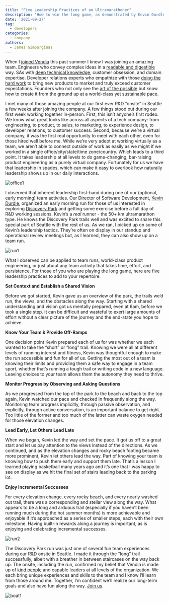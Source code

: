 ```yaml
---
title: "Five Leadership Practices of an Ultramarathoner"
description: "How to win the long game, as demonstrated by Kevin Durdle, Vendia's Ultramarathoner and Director of Software Development"
date: '2021-09-27'
tag:
  - developers
categories:
  - company
authors:
  - James Gimourginas
---
```


When I [joined Vendia](https://www.vendia.net/blog/vendias-inspiring-vision) this past summer I knew I was joining an amazing team.  Engineers who convey complex ideas in a [readable and digestible](https://www.vendia.net/blog/tools-that-shape-products) way.  SAs with [deep technical knowledge](https://www.vendia.net/blog/sharing-data-with-fine-grained-control), customer obsession, and domain expertise.  Developer relations experts who empathize with those [doing the hard work](https://www.youtube.com/watch?v=OLnUHz_42YQ) to bring new products to market and truly exceed customer expectations.  Founders who not only see the [art of the possible](https://www.vendia.net/blog/stamti) but know how to create it from the ground up at a world-class yet sustainable pace.

I met many of those amazing people at our first ever R&D “onsite” in Seattle a few weeks after joining the company.  A few things stood out during our first week working together in-person.  First, this isn’t anyone’s first rodeo.  We know what great looks like across all aspects of a tech company: from engineering, to product, to sales, to marketing, to experience design, to developer relations, to customer success.  Second, because we’re a virtual company, it was the first real opportunity to meet with each other, even for those hired well before me.  While we’re very adept at working virtually as a team, we aren’t able to connect outside of work as easily as we might if we worked in a single office/city/state/time zone/country.  Which leads to a third point.  It takes leadership at all levels to do game-changing, bar-raising product engineering as a purely virtual company.  Fortunately for us we have that leadership in spades, which can make it easy to overlook how naturally leadership shows up in our daily interactions.

![office1](https://user-images.githubusercontent.com/85032783/134681694-2ddb20fd-216f-4a54-9f8f-99745f1480b2.jpg)

I observed that inherent leadership first-hand during one of our (optional, early morning)  team activities.  Our Director of Software Development, [Kevin Durdle](https://www.linkedin.com/in/kevindurdle/), organized an early morning run for those of us interested in exploring [Discovery Park](https://goo.gl/maps/M9otvN56WjqRHPy67) and getting some exercise before a full day of R&D working sessions.  Kevin’s a _real_ runner - the 50+ km ultramarathon type.  He knows the Discovery Park trails well and was excited to share this special part of Seattle with the rest of us.  As we ran, I picked up on some of Kevin’s leadership tactics.  They’re often on display in our standup and operational review meetings but, as I learned, they can also show up on a team run.

![run1](https://user-images.githubusercontent.com/85032783/134681697-aa3aeae6-627c-49d9-8819-c682a0859a14.jpg)

What I observed can be applied to team runs, world-class product engineering, or just about any team activity that takes time, effort, and persistence.  For those of you who are playing the long game, here are five leadership practices to add to your repertoire.

**Set Context and Establish a Shared Vision**

Before we got started, Kevin gave us an overview of the park, the trails we’d run, the views, and the obstacles along the way.  Starting with a shared understanding and vision got us mentally prepared, even at 6am, before we took a single step.  It can be difficult and wasteful to exert large amounts of effort without a clear picture of the journey and the end-state you hope to achieve.

**Know Your Team & Provide Off-Ramps**

One decision point Kevin prepared each of us for was whether we each wanted to take the “short” or “long” trail.  Knowing we were all at different levels of running interest and fitness, Kevin was thoughtful enough to make the run accessible and fun for all of us.  Getting the most out of a team is knowing their limits and providing them a safe way to engage in a team sport, whether that’s running a tough trail or writing code in a new language.  Leaving choices to your team allows them the autonomy they need to thrive.

**Monitor Progress by Observing and Asking Questions**

As we progressed from the top of the park to the beach and back to the top again, Kevin watched our pace and checked in frequently along the way.  Monitoring team progress implicitly, through passive observation, and explicitly, through active conversation, is an important balance to get right.  Too little of the former and too much of the latter can waste oxygen needed for those elevation changes.

**Lead Early, Let Others Lead Late**

When we began, Kevin led the way and set the pace.  It got us off to a great start and let us pay attention to the views instead of the directions.  As we continued, and as the elevation changes and rocky beach footing became more prominent, Kevin let others lead the way.  Part of knowing your team is knowing how to push them early and support them late.  That’s a lesson I learned playing basketball many years ago and it’s one that I was happy to see on display as we hit the final set of stairs leading back to the parking lot.

**Enjoy Incremental Successes**

For every elevation change, every rocky beach, and every nearly washed out trail, there was a corresponding and stellar view along the way.  What appears to be a long and arduous trail (especially if you haven’t been running much during the hot summer months) is more achievable and enjoyable if it’s approached as a series of smaller steps, each with their own milestone.  Having built-in rewards along a journey is important, as is enjoying and celebrating incremental successes.

![run2](https://user-images.githubusercontent.com/85032783/134681704-74052fa4-ceb0-46af-9ff7-50029687d904.jpg)

The Discovery Park run was just one of several fun team experiences during our R&D onsite in Seattle.  I made it through the “long” trail successfully, albeit with a breather in between staircases on the way back up.  The onsite, including the run, confirmed my belief that Vendia is made up of [kind people](https://www.vendia.net/kind-humans) and capable leaders at all levels of the organization.  We each bring unique experiences and skills to the team and I know I’ll learn from those around me. Together, I’m confident we’ll realize our long-term goals and also have fun along the way.  [Join us](https://boards.greenhouse.io/vendia).

![boat1](https://user-images.githubusercontent.com/85032783/134681707-8e4e79b6-727a-4db7-ac28-81a703755a40.jpg)
